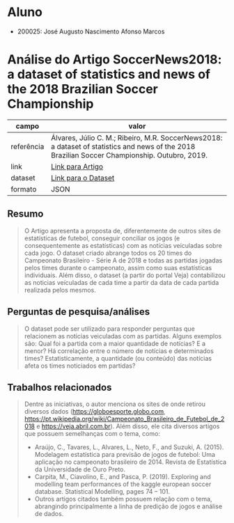 # Aluno
* 200025: José Augusto Nascimento Afonso Marcos

# Análise do Artigo SoccerNews2018: a dataset of statistics and news of the 2018 Brazilian Soccer Championship

| campo | valor |
|------------|----------------------------------------|
| referência | Álvares, Júlio C. M.; Ribeiro, M.R. SoccerNews2018: a dataset of statistics and news of the 2018 Brazilian Soccer Championship. Outubro, 2019.  |
| link       | [Link para Artigo](https://drive.google.com/file/d/17v-Ucrj1H6HZcPg_RXpRZpUzGenJqpnp/view) |
| dataset | [Link para o Dataset](https://soccerpredict.github.io/TeamNews/) |
| formato | JSON |

## Resumo

> O Artigo apresenta a proposta de, diferentemente de outros sites de estatísticas de futebol, conseguir conciliar os jogos (e consequentemente as estatísticas) com as notícias veículadas sobre cada jogo. O dataset criado abrange todos os 20 times do Campeonato Brasileiro - Série A de 2018 e todas as partidas jogadas pelos times durante o campeonato, assim como suas estatísticas individuais. Além disso, o dataset (a partir do portal Veja) contabilizou as noticias veículadas de cada time a partir da data de cada partida realizada pelos mesmos.

## Perguntas de pesquisa/análises

> O dataset pode ser utilizado para responder perguntas que relacionem as notícias veiculadas com as partidas. Alguns exemplos são: Qual foi a partida com a maior quantidade de notícias? E a menor? Há correlação entre o número de notícias e determinados times? Estatisticamente, a quantidade (ou conteúdo) das notícias afeta os times noticiados em partidas?

## Trabalhos relacionados

> Dentre as iniciativas, o autor menciona os sites de onde retirou diversos dados (https://globoesporte.globo.com, https://pt.wikipedia.org/wiki/Campeonato_Brasileiro_de_Futebol_de_2018 e https://veja.abril.com.br). Além disso, ele cita diversos artigos que possuem semelhanças com o tema, como:
> * Araújo, C., Tavares, L., Alvares, L., Neto, F., and Suzuki, A. (2015). Modelagem estatística para previsão de jogos de futebol: Uma aplicação no campeonato brasileiro de 2014. Revista de Estatística da Universidade de Ouro Preto.
> * Carpita, M., Ciavolino, E., and Pasca, P. (2019). Exploring and modelling team performances of the kaggle european soccer database. Statistical Modelling, pages 74 – 101.
> * Outros artigos citados também possuem relação com o tema, abrangindo principalmente a linha de predição de jogos e análise de dados.
